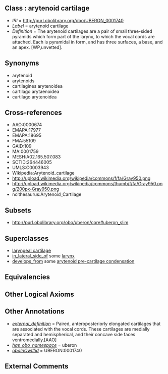 
## Class : arytenoid cartilage

 * *IRI* = http://purl.obolibrary.org/obo/UBERON_0001740
 * *Label* = arytenoid cartilage
 * *Definition* = The arytenoid cartilages are a pair of small three-sided pyramids which form part of the larynx, to which the vocal cords are attached. Each is pyramidal in form, and has three surfaces, a base, and an apex. [WP,unvetted].

## Synonyms

 * arytenoid
 * arytenoids
 * cartilagines arytenoidea
 * cartilago arytaenoidea
 * cartilago arytenoidea

## Cross-references

 * AAO:0000674
 * EMAPA:17977
 * EMAPA:18695
 * FMA:55109
 * GAID:109
 * MA:0001759
 * MESH:A02.165.507.083
 * SCTID:264446005
 * UMLS:C0003943
 * Wikipedia:Arytenoid_cartilage
 * http://upload.wikimedia.org/wikipedia/commons/f/fa/Gray950.png
 * http://upload.wikimedia.org/wikipedia/commons/thumb/f/fa/Gray950.png/200px-Gray950.png
 * ncithesaurus:Arytenoid_Cartilage

## Subsets

 * http://purl.obolibrary.org/obo/uberon/core#uberon_slim

## Superclasses

 * [laryngeal cartilage](../../UBERON/39/UBERON_0001739.md)
 * [in_lateral_side_of](../../BSPO/26/BSPO_0000126.md) some [larynx](../../UBERON/37/UBERON_0001737.md)
 * [develops_from](../../RO/02/RO_0002202.md) some [arytenoid pre-cartilage condensation](../../UBERON/20/UBERON_0010220.md)

## Equivalencies


## Other Logical Axioms


## Other Annotations

 * *[external_definition](../../UBPROP/01/UBPROP_0000001.md)* = Paired, anteroposteriorly elongated cartilages that are associated with the vocal cords. These cartilages are medially separated and hemispherical, and their concave side faces ventromedially.[AAO]
 * *[has_obo_namespace](../../ce/oboInOwl#hasOBONamespace.md)* = uberon
 * *[oboInOwl#id](../../id/oboInOwl#id.md)* = UBERON:0001740

## External Comments

